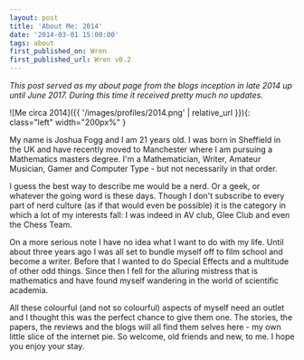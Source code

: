 ```yaml
---
layout: post
title: 'About Me: 2014'
date: '2014-03-01 15:00:00'
tags: about
first_published_on: Wren
first_published_url: Wren v0.2
---
```


_This post served as my about page from the blogs inception in late 2014 up until June 2017. During this time it received pretty much no updates._

![Me circa 2014]({{ '/images/profiles/2014.png' | relative_url }}){: class="left" width="200px%" }

My name is Joshua Fogg and I am 21 years old. I was born in Sheffield in the UK and have recently moved to Manchester where I am pursuing a Mathematics masters degree. I'm a Mathematician, Writer, Amateur Musician, Gamer and Computer Type - but not necessarily in that order.

I guess the best way to describe me would be a nerd. Or a geek, or whatever the going word is these days. Though I don't subscribe to every part of nerd culture (as if that would even be possible) it is the category in which a lot of my interests fall: I was indeed in AV club, Glee Club and even the Chess Team.

On a more serious note I have no idea what I want to do with my life. Until about three years ago I was all set to bundle myself off to film school and become a writer. Before that I wanted to do Special Effects and a multitude of other odd things. Since then I fell for the alluring mistress that is mathematics and have found myself wandering in the world of scientific academia.

All these colourful (and not so colourful) aspects of myself need an outlet and I thought this was the perfect chance to give them one. The stories, the papers, the reviews and the blogs will all find them selves here - my own little slice of the internet pie. So welcome, old friends and new, to me. I hope you enjoy your stay.

